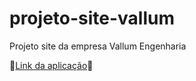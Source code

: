 # projeto-site-vallum
Projeto site da empresa Vallum Engenharia


🔗[Link da aplicação](https://www.vallum.com.br/)🔗
